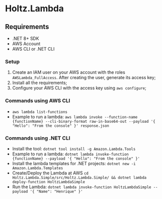 # Holtz.Lambda

## Requirements

- .NET 8+ SDK
- AWS Account
- AWS CLI or .NET CLI

### Setup

1. Create an IAM user on your AWS account with the roles `AWSLambda_FullAccess`. After creating the user, generate its access key;
2. Install all the requirements;
3. Configure your AWS CLI with the access key using `aws configure`;

### Commands using AWS CLI

- `aws lambda list-functions`
- Example to run a lambda: `aws lambda invoke --function-name {functionName} --cli-binary-format raw-in-base64-out --payload '{ "Hello": "From the console" }' response.json`

### Commands using .NET CLI

- Install the tool: `dotnet tool install -g Amazon.Lambda.Tools`
- Example to run a lambda: `dotnet lambda invoke-function {functionName} --payload '{ "Hello": "From the console" }'`
- Install the lambda templates for .NET projects: `dotnet new -i Amazon.Lambda.Templates`
- Create/Deploy the Lambda at AWS `cd Holtz.Lambda.Simple/src/Holtz.Lambda.Simple/ && dotnet lambda deploy-function HoltzLambdaSimple`
- Run the Lambda: `dotnet lambda invoke-function HoltzLambdaSimple --payload '{ "Name": "Henrique" }'`

